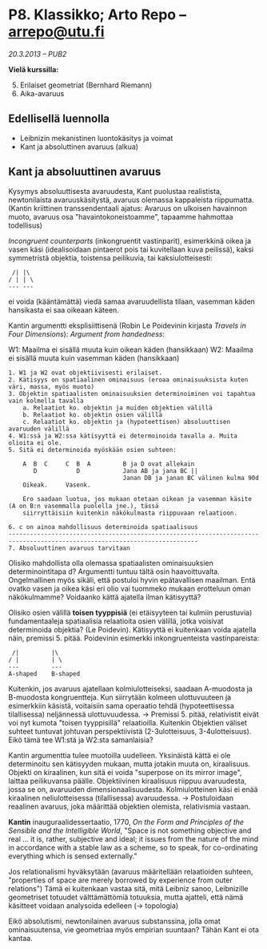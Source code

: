 # P8. Klassikko; Arto Repo &ndash; arrepo@utu.fi #
*20.3.2013 &ndash; PUB2*

**Vielä kurssilla:**

5. Erilaiset geometriat (Bernhard Riemann)
6. Aika-avaruus

## Edellisellä luennolla ##

* Leibnizin mekanistinen luontokäsitys ja voimat
* Kant ja absoluttinen avaruus (alkua)

## Kant ja absoluuttinen avaruus ##

Kysymys absoluuttisesta avaruudesta, Kant puolustaa realistista, newtonilaista avaruuskäsitystä, avaruus olemassa kappaleista riippumatta. (Kantin kriittinen transsendentaali ajatus: Avaruus on ulkoisen havainnon muoto, avaruus osa "havaintokoneistoamme", tapaamme hahmottaa todellisus)

_Incongruent counterparts_ (inkongruentit vastinparit), esimerkkinä oikea ja vasen käsi (idealisoidaan pintaerot pois tai kuvitellaan kuva peilissä), kaksi symmetristä objektia, toistensa peilikuvia, tai kaksiulotteisesti:

     /| |\
    / | | \
    --- ---

ei voida (kääntämättä) viedä samaa avaruudellista tilaan, vasemman käden hansikasta ei saa oikeaan käteen.

Kantin argumentti eksplisiittisenä (Robin Le Poidevinin kirjasta _Travels in Four Dimensions_): _Argument from handedness_:

W1: Maailma ei sisällä muuta kuin oikean käden (hansikkaan)
W2: Maailma ei sisällä muuta kuin vasemman käden (hansikkaan) 

    1. W1 ja W2 ovat objektiivisesti erilaiset.
    2. Kätisyys on spatiaalinen ominaisuus (eroaa ominaisuuksista kuten väri, massa, myös muoto)
    3. Objektin spatiaalisten ominaisuuksien determinoiminen voi tapahtua vain kolmella tavalla
        a. Relaatiot ko. objektin ja muiden objektien välillä
        b. Relaatiot ko. objektin osien välillä
        c. Relaatiot ko. objektin ja (hypoteettisen) absoluuttisen avaruuden välillä
    4. W1:ssä ja W2:ssa kätisyyttä ei determoinoida tavalla a. Muita olioita ei ole.
    5. Sitä ei determinoida myöskään osien suhteen:

        A  B  C     C  B  A         B ja D ovat allekain
           D           D            Jana AB ja jana BC ||
                                    Janan DB ja janan BC välinen kulma 90d
        Oikeak.     Vasenk.

        Ero saadaan luotua, jos mukaan otetaan oikean ja vasemman käsite (A on B:n vasemmalla puolella jne.), tässä
        siirryttäisiin kuitenkin näkökulmasta riippuvaan relaatioon.

    6. c on ainoa mahdollisuus determinoida spatiaalisuus
    ---------------------------------------------------------------------------------------------------------------------------
    7. Absoluuttinen avaruus tarvitaan

Olisiko mahdollista olla olemassa spatiaalisten ominaisuuksien determinointitapa d? Argumentti tuntuu tältä osin haavoittuvalta. Ongelmallinen myös sikäli, että postuloi hyvin epätavallisen maailman. Entä ovatko vasen ja oikea käsi eri olio vai tuommeko mukaan erotteluun oman näkökulmamme? Voidaanko kättä ajatella ilman kätisyyttä? 

Olisiko osien välillä **toisen tyyppisiä** (ei etäisyyteen tai kulmiin perustuvia) fundamentaaleja spatiaalisia relaatioita osien välillä, jotka voisivat determinoida objektia? (Le Poidevin). Kätisyyttä ei kuitenkaan voida ajatella näin, premissi 5. pitää. Poidevinin esimerkki inkongruenteista vastinpareista:

     /|         |\
    / |         | \
    ---         ---
    A-shaped    B-shaped

Kuitenkin, jos avaruus ajatellaan kolmiulotteiseksi, saadaan A-muodosta ja B-muodosta kongruentteja. Kun siirrytään kolmeen ulottuvuuteen ja esimerkkiin käsistä, voitaisiin sama operaatio tehdä (hypoteettisessa tilallisessa) neljännessä ulottuvuudessa. &rarr; Premissi 5. pitää, relativistit eivät voi nyt kumota "toisen tyyppisillä" relaatioilla. Kuitenkin Objektien väliset suhteet tuntuvat johtuvan perspektiivistä (2-3ulotteisuus, 3-4ulotteisuus). Eikö tämä tee W1:stä ja W2:sta samanlaisia?

Kantin argumenttia tulee muotoilla uudelleen. Yksinäistä kättä ei ole determinoitu sen kätisyyden mukaan, mutta jotakin muuta on, kiraalisuus. Objekti on kiraalinen, kun sitä ei voida "superpose on its mirror image", laittaa peilikuvansa päälle. Objektiivinen kiraalisuus riippuu avaruudesta, jossa se on, avaruuden dimensionaalisuudesta. Kolmiulotteinen käsi ei enää kiraalinen neliulotteisessa (tilallisessa) avaruudessa. &rarr; Postuloidaan reaalinen avaruus, joka määrittää objektien olemista, relativismia vastaan.

**Kantin** inauguraalidessertaatio, 1770, _On the Form and Principles of the Sensible and the Intelligible World_, "Space is not something objective and real &hellip; it is, rather, subjective and ideal; it issues from the nature of the mind in accordance with a stable law as a scheme, so to speak, for co-ordinating everything which is sensed externally."

Jos relationalismi hyväksytään (avaruus määritellään relaatioiden suhteen, "properties of space are merely borrowed by experience from outer relations") Tämä ei kuitenkaan vastaa sitä, mitä Leibniz sanoo, Leibnizille geometriset totuudet välttämättömiä totuuksia, mutta ajatteli, että nämä käsitteet voidaan analysoida edelleen (&rarr; topologia)

Eikö absolutismi, newtonilainen avaruus substanssina, jolla omat ominaisuutensa, vie geometriaa myös empirian suuntaan? Tähän Kant ei ota kantaa.
